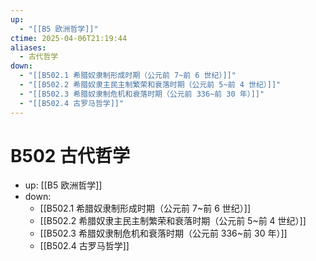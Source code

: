 ```yaml
---
up:
  - "[[B5 欧洲哲学]]"
ctime: 2025-04-06T21:19:44
aliases:
  - 古代哲学
down:
  - "[[B502.1 希腊奴隶制形成时期（公元前 7~前 6 世纪）]]"
  - "[[B502.2 希腊奴隶主民主制繁荣和衰落时期（公元前 5~前 4 世纪）]]"
  - "[[B502.3 希腊奴隶制危机和衰落时期（公元前 336~前 30 年）]]"
  - "[[B502.4 古罗马哲学]]"
---
```


# B502 古代哲学

- up: [[B5 欧洲哲学]]
- down:	
	- [[B502.1 希腊奴隶制形成时期（公元前 7~前 6 世纪）]]
	- [[B502.2 希腊奴隶主民主制繁荣和衰落时期（公元前 5~前 4 世纪）]]
	- [[B502.3 希腊奴隶制危机和衰落时期（公元前 336~前 30 年）]]
	- [[B502.4 古罗马哲学]]
	
